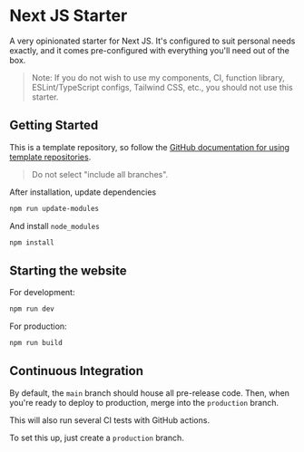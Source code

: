 # Next JS Starter

A very opinionated starter for Next JS. It's configured to suit personal needs exactly, and it comes pre-configured with everything you'll need out of the box.

> Note: If you do not wish to use my components, CI, function library, ESLint/TypeScript configs, Tailwind CSS, etc., you should not use this starter.

## Getting Started

This is a template repository, so follow the [GitHub documentation for using template repositories](https://docs.github.com/en/free-pro-team@latest/github/creating-cloning-and-archiving-repositories/creating-a-repository-from-a-template).

> Do not select "include all branches".

After installation, update dependencies

```bash
npm run update-modules
```

And install `node_modules`

```bash
npm install

```

## Starting the website

For development:

```bash
npm run dev
```

For production:

```bash
npm run build
```

## Continuous Integration

By default, the `main` branch should house all pre-release code. Then, when you're ready to deploy to production, merge into the `production` branch.

This will also run several CI tests with GitHub actions.

To set this up, just create a `production` branch.
